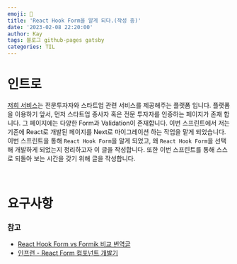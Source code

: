 ```yaml
---
emoji: 🤔
title: 'React Hook Form을 알게 되다.(작성 중)'
date: '2023-02-08 22:20:00'
author: Kay
tags: 블로그 github-pages gatsby
categories: TIL
---
```


# 인트로
[저희 서비스](https://www.nextunicorn.kr/)는 전문투자자와 스타트업 관련 서비스를 제공해주는 플랫폼 입니다.
플랫폼을 이용하기 앞서, 먼저 스타트업 종사자 혹은 전문 투자자를 인증하는 페이지가 존재 합니다.
그 페이지에는 다양한 Form과 Validation이 존재합니다. 이번 스프린트에서 저는 기존에 React로 개발된 페이지를 Next로 마이그레이션 하는 작업을 맡게 되었습니다.
이번 스프린트을 통해 `React Hook Form`을 알게 되었고, 왜 `React Hook Form`을 선택해 개발하게 되었는지 정리하고자 이 글을 작성합니다.
또한 이번 스프린트를 통해 스스로 되돌아 보는 시간을 갖기 위해 글을 작성합니다.

<br/>

# 요구사항


### 참고
- [React Hook Form vs Formik 비교 번역글](https://free-ko.github.io/)
- [인프런 - React Form 컴포넌트 개발기](https://tech.inflab.com/202207-rallit-form-refactoring/colocation/)

```toc
```